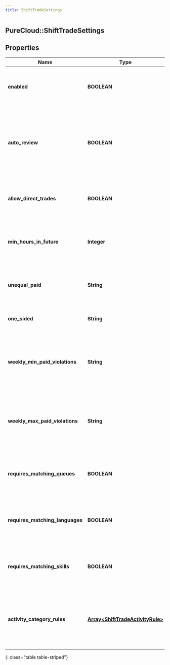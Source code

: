 ```yaml
---
title: ShiftTradeSettings
---
```

## PureCloud::ShiftTradeSettings

## Properties

|Name | Type | Description | Notes|
|------------ | ------------- | ------------- | -------------|
| **enabled** | **BOOLEAN** | Whether shift trading is enabled for this management unit | [optional] |
| **auto_review** | **BOOLEAN** | Whether automatic shift trade review is enabled according to the rules defined in for this management unit | [optional] |
| **allow_direct_trades** | **BOOLEAN** | Whether direct shift trades between agents are allowed | [optional] |
| **min_hours_in_future** | **Integer** | The minimum number of hours in the future shift trades are allowed | [optional] |
| **unequal_paid** | **String** | How to handle shift trades which involve unequal paid times | [optional] |
| **one_sided** | **String** | How to handle one-sided shift trades | [optional] |
| **weekly_min_paid_violations** | **String** | How to handle shift trades which result in violations of weekly minimum paid time constraint | [optional] |
| **weekly_max_paid_violations** | **String** | How to handle shift trades which result in violations of weekly maximum paid time constraint | [optional] |
| **requires_matching_queues** | **BOOLEAN** | Whether to constrain shift trades to agents with matching queues | [optional] |
| **requires_matching_languages** | **BOOLEAN** | Whether to constrain shift trades to agents with matching languages | [optional] |
| **requires_matching_skills** | **BOOLEAN** | Whether to constrain shift trades to agents with matching skills | [optional] |
| **activity_category_rules** | [**Array&lt;ShiftTradeActivityRule&gt;**](ShiftTradeActivityRule.html) | Rules that specify what to do with activity categories that are part of a shift defined in a trade | [optional] |
{: class="table table-striped"}


